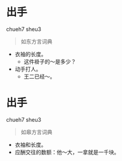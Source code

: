 # 出手
chueh7 sheu3
> 如东方言词典
- 衣袖的长度。
  - 这件褂子的～是多少？
- 动手打人。
  - 王二已经～。

# 出手
chueh7 sheu3
> 如皋方言词典
- 衣袖和长度。
- 应酬交往的数额：他～大，一拿就是一千块。
